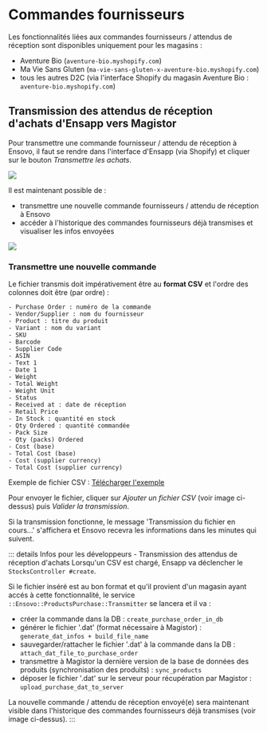 # Commandes fournisseurs

Les fonctionnalités liées aux commandes fournisseurs / attendus de réception sont disponibles uniquement pour les magasins :
- Aventure Bio (`aventure-bio.myshopify.com`)
- Ma Vie Sans Gluten (`ma-vie-sans-gluten-x-aventure-bio.myshopify.com`)
- tous les autres D2C (via l'interface Shopify du magasin Aventure Bio : `aventure-bio.myshopify.com`)

## Transmission des attendus de réception d'achats d'Ensapp vers Magistor

Pour transmettre une commande fournisseur / attendu de réception à Ensovo, il faut se rendre dans l'interface d'Ensapp (via Shopify) et cliquer sur le bouton _Transmettre les achats_.

![](/images/supplier_order_button.png)

Il est maintenant possible de :
- transmettre une nouvelle commande fournisseurs / attendu de réception à Ensovo
- accéder à l'historique des commandes fournisseurs déjà transmises et visualiser les infos envoyées

![](/images/supplier_order_page.png)

### Transmettre une nouvelle commande

Le fichier transmis doit impérativement être au **format CSV** et l'ordre des colonnes doit être (par ordre) :
```
- Purchase Order : numéro de la commande
- Vendor/Supplier : nom du fournisseur
- Product : titre du produit
- Variant : nom du variant
- SKU
- Barcode
- Supplier Code	
- ASIN
- Text 1
- Date 1
- Weight
- Total Weight
- Weight Unit
- Status
- Received at : date de réception
- Retail Price
- In Stock : quantité en stock
- Qty Ordered : quantité commandée
- Pack Size
- Qty (packs) Ordered
- Cost (base)
- Total Cost (base)
- Cost (supplier currency)
- Total Cost (supplier currency)
```

Exemple de fichier CSV : [Télécharger l'exemple](/files/csv_example.csv)

Pour envoyer le fichier, cliquer sur _Ajouter un fichier CSV_ (voir image ci-dessus) puis _Valider la transmission_.

Si la transmission fonctionne, le message 'Transmission du fichier en cours...' s'affichera et Ensovo recevra les informations dans les minutes qui suivent.

::: details Infos pour les développeurs - Transmission des attendus de réception d'achats
Lorsqu'un CSV est chargé, Ensapp va déclencher le `StocksController #create`. 

Si le fichier inséré est au bon format et qu'il provient d'un magasin ayant accés à cette fonctionnalité, le service `::Ensovo::ProductsPurchase::Transmitter` se lancera et il va :
- créer la commande dans la DB : `create_purchase_order_in_db`
- générer le fichier '.dat' (format nécessaire à Magistor) : `generate_dat_infos + build_file_name`
- sauvegarder/rattacher le fichier '.dat' à la commande dans la DB : `attach_dat_file_to_purchase_order`
- transmettre à Magistor la dernière version de la base de données des produits (synchronisation des produits) : `sync_products`
- déposer le fichier '.dat' sur le serveur pour récupération par Magistor : `upload_purchase_dat_to_server`

La nouvelle commande / attendu de réception envoyé(e) sera maintenant visible dans l'historique des commandes fournisseurs déjà transmises (voir image ci-dessus).
:::
